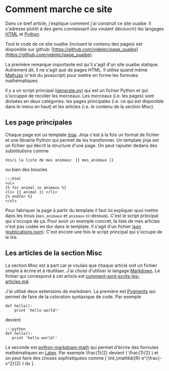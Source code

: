 [comment]: # (Copyright 2015 Vincent Delecroix <vincent.delecroix@labri.fr>)
[comment]: # (Cet article est publié sous la licence Creative Commons Attribution-NonCommercial 4.0 International License.)
[comment]: # (This article is published under the Creative Commons Attribution-NonCommercial 4.0 International License)

Comment marche ce site
======================

Dans ce bref article, j'explique comment j'ai construit ce site ouaibe.
Il s'adresse plutôt à des gens connaissant (ou voulant
découvrir) les langages [HTML](https://fr.wikipedia.org/wiki/Hypertext_Markup_Language)
et [Python](https://fr.wikipedia.org/wiki/Python_%28langage%29).

Tout le code de ce site ouaibe (incluant le contenu des pages) est disponible sur
github: [https://github.com/videlec/page_ouaibe](https://github.com/videlec/page_ouaibe).

La première remarque importante est qu'il s'agit d'un site ouaibe
statique. Autrement dit, il ne s'agit que de pages HTML. Il utilise quand
même [MathJax](https://www.mathjax.org/) (c'est du javascript) pour mettre
en forme les formules mathématiques.

Il y a un script principal ([generate.py](https://github.com/videlec/page_ouaibe/blob/master/generate.py)) qui est un fichier Python et
qui s'occuppe de recoller les morceaux. Les morceaux (i.e. les pages)
sont divisées en deux catégories: les pages principales (i.e. ce qui est
disponible dans le menu en haut) et les articles (i.e. le contenu de la section
Misc).

Les page principales
--------------------

Chaque page est un template [jinja](http://jinja.pocoo.org/). Jinja c'est à la
fois un format de fichier et une librairie Python qui permet de les transformer.
Un template jinja est un fichier qui décrit la structure d'une page. On peut rajouter
dedans des substitutions comme

    Voici la liste de mes animaux: {{ mes_animaux }}

ou bien des boucles

    :::html
    <ul>
    {% for animal in animaux %}
    <li> {{ animal }} </li>
    {% endfor %}
    </ul>

Pour fabriquer la page à partir du template il faut lui expliquer quoi
mettre dans les trous (`mes_animaux` et `animaux` ci-dessus). C'est le
script principal qui s'occupe de ça. Pour avoir un exemple concret,
la liste de mes articles n'est pas codée en dur dans le template. Il
s'agit d'un fichier [json](https://fr.wikipedia.org/wiki/JavaScript_Object_Notation)
([publications.json](https://github.com/videlec/page_ouaibe/blob/master/webpage/data/publications.json)). C'est encore une fois le
script principal qui s'occupe de le lire.

Les articles de la section Misc
-------------------------------

La section Misc est à part car je voulais que chaque article soit un fichier
simple à écrire et à réutiliser. J'ai choisi d'utiliser le langage
[Markdown](https://fr.wikipedia.org/wiki/Markdown). Le fichier
qui correspond à cet article est
[comment-sont-ecrits-les-articles.md](https://raw.githubusercontent.com/videlec/page_ouaibe/master/webpage/articles/comment-sont-ecrits-les-articles.md).

J'ai utilisé deux extensions de markdown. La première est [Pygments](http://pygments.org/)
qui permet de faire de la coloration syntaxique de code. Par exemple

	def hello():
        print 'hello world!'

devient

    :::python
    def hello():
       print 'hello world!'

La seconde est [python-markdown-math](https://pypi.python.org/pypi/python-markdown-math)
qui permet d'écrire des formules mathématiques en [Latex](https://fr.wikipedia.org/wiki/LaTeX).
Par exemple \frac{1}{2} devient \( \frac{1}{2} \) et on peut faire des choses
sophistiquées comme \[ \int_\mathbb{R} e^{\frac{-x^2}{2} } dx \].
